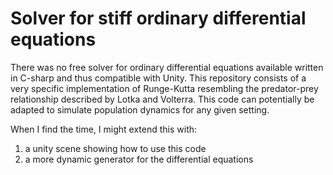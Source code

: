 # Solver for stiff ordinary differential equations

There was no free solver for ordinary differential equations available written in C-sharp and thus compatible with Unity. This repository consists of a very specific implementation of Runge-Kutta resembling the predator-prey relationship described by Lotka and Volterra. This code can potentially be adapted to simulate population dynamics for any given setting.

When I find the time, I might extend this with:

1. a unity scene showing how to use this code
2. a more dynamic generator for the differential equations
